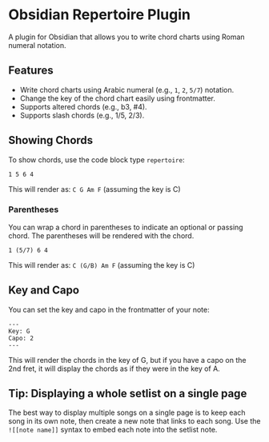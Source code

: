# Obsidian Repertoire Plugin
A plugin for Obsidian that allows you to write chord charts using Roman numeral notation.

## Features
- Write chord charts using Arabic numeral (e.g., `1`, `2`, `5/7`) notation.
- Change the key of the chord chart easily using frontmatter.
- Supports altered chords (e.g., b3, #4).
- Supports slash chords (e.g., 1/5, 2/3).

## Showing Chords
To show chords, use the code block type `repertoire`:

```repertoire
1 5 6 4
```

This will render as:
`C G Am F` (assuming the key is C)

### Parentheses
You can wrap a chord in parentheses to indicate an optional or passing chord. The parentheses will be rendered with the chord.

```repertoire
1 (5/7) 6 4
```

This will render as:
`C (G/B) Am F` (assuming the key is C)

## Key and Capo
You can set the key and capo in the frontmatter of your note:
```
---
Key: G
Capo: 2
---
```
This will render the chords in the key of G, but if you have a capo on the 2nd fret, it will display the chords as if they were in the key of A.

## Tip: Displaying a whole setlist on a single page
The best way to display multiple songs on a single page is to keep each song in its own note, then create a new note that links to each song. Use the `![[note name]]` syntax to embed each note into the setlist note.
